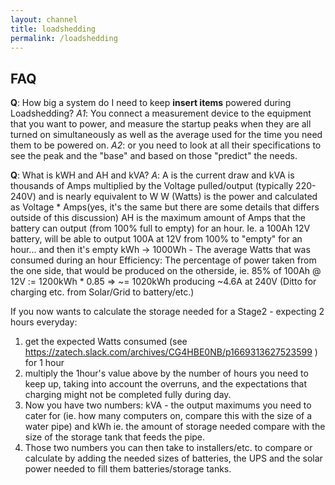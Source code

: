 ```yaml
---
layout: channel
title: loadshedding
permalink: /loadshedding
---
```


## FAQ 

**Q**: How big a system do I need to keep **insert items** powered during Loadshedding?
*A1*: You connect a measurement device to the equipment that you want to power, and measure the startup peaks when they are all turned on simultaneously as well as the average used for the time you need them to be powered on.
*A2*: or you need to look at all their specifications to see the peak and the "base" and based on those "predict" the needs.

**Q**: What is kWH and AH and kVA?
*A*:
 A is the current draw and kVA is thousands of Amps multiplied by the Voltage pulled/output (typically 220-240V)  and is nearly equivalent to W
W (Watts) is the power and calculated as Voltage * Amps(yes, it's the same but there are some details that differs outside of this discussion)
AH is the maximum amount of Amps that the battery can output (from 100% full to empty) for an hour. Ie. a 100Ah 12V battery, will be able to output 100A at 12V from 100% to "empty" for an hour... and then it's empty
kWh -> 1000Wh - The average Watts that was consumed during an hour
Efficiency: The percentage of power taken from the one side, that would be produced on the otherside, ie. 85% of 100Ah @ 12V  := 1200kWh * 0.85 => ~= 1020kWh producing ~4.6A at 240V  (Ditto for charging etc. from Solar/Grid to battery/etc.)

If you now wants to calculate the storage needed for a Stage2 - expecting 2 hours everyday:

1. get the expected Watts consumed (see https://zatech.slack.com/archives/CG4HBE0NB/p1669313627523599 ) for 1 hour
2. multiply the 1hour's value above by the number of hours you need to keep up, taking into account the overruns, and the expectations that charging might not be completed fully during  day.
3. Now you have two numbers: kVA - the output maximums you need to cater for (ie. how many computers on, compare this with the size of a water pipe) and  kWh  ie. the amount of storage needed compare with the size of the storage tank that feeds the pipe.
4. Those two numbers you can then take to installers/etc. to compare or calculate by adding the needed sizes of batteries, the UPS and the solar power needed to fill them batteries/storage tanks.
